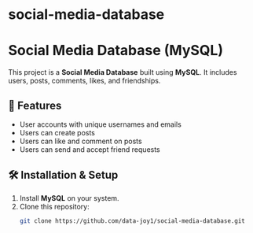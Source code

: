 # social-media-database
# Social Media Database (MySQL)

This project is a **Social Media Database** built using **MySQL**. It includes users, posts, comments, likes, and friendships.

## 📌 Features
- User accounts with unique usernames and emails
- Users can create posts
- Users can like and comment on posts
- Users can send and accept friend requests

## 🛠 Installation & Setup
1. Install **MySQL** on your system.
2. Clone this repository:
   ```bash
   git clone https://github.com/data-joy1/social-media-database.git

